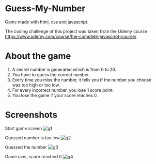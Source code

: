 # Guess-My-Number

Game made with html, css and javascript.

The coding challenge of this project was taken from the Udemy course
https://www.udemy.com/course/the-complete-javascript-course/

# About the game
1. A secret number is generated which is from 0 to 20.
2. You have to guess the correct number.
3. Every time you miss the number, it tells you if the number you choose was too high or too low.
4. For every incorrect number, you lose 1 score point.
5. You lose the game if your score reaches 0.

# Screenshots

Start game screen
![g1](https://user-images.githubusercontent.com/25490004/146384212-90818643-e36a-421e-9506-354249aefaac.png)

Guessed number is too low
![g2](https://user-images.githubusercontent.com/25490004/146384218-a26a4bf1-b812-4780-905a-1c05bfe34017.png)

Guessed the number
![g3](https://user-images.githubusercontent.com/25490004/146384221-f26e9c83-4cb3-4889-96af-50679527322d.png)

Game over, score reached 0
![g4](https://user-images.githubusercontent.com/25490004/146384224-1b11d5ea-1e1e-42fa-8d40-5115f545667b.png)

